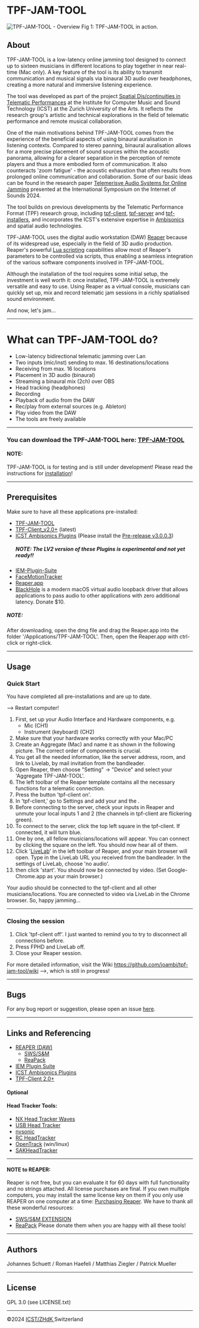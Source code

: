 # TPF-JAM-TOOL
![TPF-JAM-TOOL - Overview](https://github.com/joambi/tpf-jam-tool/blob/main/Pictures/TPF-JAM-TOOL.jpg) Fig 1: TPF-JAM-TOOL in action.

## About

TPF-JAM-TOOL is a low-latency online jamming tool designed to connect up to sixteen musicians in different locations to play together in near real-time (Mac only). A key feature of the tool is its ability to transmit communication and musical signals via binaural 3D audio over headphones, creating a more natural and immersive listening experience. 

The tool was developed as part of the project [Spatial Dis/continuities in Telematic Performances](https://www.zhdk.ch/en/researchproject/575742) at the Institute for Computer Music and Sound Technology (ICST) at the Zurich University of the Arts. It reflects the research group's artistic and technical explorations in the field of telematic performance and remote musical collaboration.

One of the main motivations behind TPF-JAM-TOOL comes from the experience of the beneficial aspects of using binaural auralisation in listening contexts. Compared to stereo panning, binaural auralisation allows for a more precise placement of sound sources within the acoustic panorama, allowing for a clearer separation in the perception of remote players and thus a more embodied form of communication. It also counteracts 'zoom fatigue' - the acoustic exhaustion that often results from prolonged online communication and collaboration. Some of our basic ideas can be found in the research paper [Telemerisve Audio Systems for Online Jamming](https://ieeexplore.ieee.org/document/10704096) presented at the International Symposium on the Internet of Sounds 2024.

The tool builds on previous developments by the Telematic Performance Format (TPF) research group, including [tpf-client](https://github.com/zhdk/tpf-client), [tpf-server](https://github.com/zhdk/tpf-server) and [tpf-installers](https://github.com/zhdk/tpf-installers), and incorporates the ICST's extensive expertise in [Ambisonics](https://ambisonics.ch/home/) and spatial audio technologies.

TPF-JAM-TOOL uses the digital audio workstation (DAW) [Reaper](https://www.reaper.fm/) because of its widespread use, especially in the field of 3D audio production. Reaper's powerful [Lua scripting](https://dail8859.github.io/LuaScript/) capabilities allow most of Reaper's parameters to be controlled via scripts, thus enabling a seamless integration of the various software components involved in TPF-JAM-TOOL.

Although the installation of the tool requires some initial setup, the investment is well worth it: once installed, TPF-JAM-TOOL is extremely versatile and easy to use. Using Reaper as a virtual console, musicians can quickly set up, mix and record telematic jam sessions in a richly spatialised sound environment.

And now, let's jam...


-----

# What can TPF-JAM-TOOL do?


- Low-latency bidirectional telematic jamming over Lan
- Two inputs (mic/inst) sending to max. 16 destinations/locations
- Receiving from max. 16 locations 
- Placement in 3D audio (binaural) 
- Streaming a binaural mix (2ch) over OBS
- Head tracking (headphones)
- Recording
- Playback of audio from the DAW
- Rec/play from external sources (e.g. Ableton)
- Play video from the DAW
- The tools are freely available


---


### You can download the TPF-JAM-TOOL here: [TPF-JAM-TOOL](https://github.com/joambi/tpf-jam-tool/releases/)
#### NOTE:

TPF-JAM-TOOL is for testing and is still under development!
Please read the instructions for [installation](https://github.com/joambi/tpf-jam-tool/wiki/Installation)!

---

## Prerequisites
Make sure to have all these applications pre-installed:
- [TPF-JAM-TOOL ](https://github.com/joambi/tpf-jam-tool/)
- [TPF-Client_v2.0+](https://github.com/zhdk/tpf-client) (latest)
- [ICST Ambisonics Plugins](https://github.com/schweizerweb/icst-ambisonics-plugins/wiki)
  (Please install the [Pre-release v3.0.0.3](https://github.com/schweizerweb/icst-ambisonics-plugins/releases))
   ##### NOTE: The LV2 version of these Plugins is experimental and not yet ready!!
- [IEM-Plugin-Suite](https://plugins.iem.at/)
- [FaceMotionTracker](https://github.com/joambi/tpf-jam-tool/blob/main/FacePoseHeadTracker.app.zip)
- [Reaper.app](https://www.reaper.fm/download.php)
- [BlackHole](https://github.com/ExistentialAudio/BlackHole) is a modern macOS virtual audio loopback driver that allows applications to pass audio to other applications with zero additional latency. Donate $10.
##### NOTE: 
After downloading, open the dmg file and drag the Reaper.app into the folder '/Applications/TPF-JAM-TOOL'. 
Then, open the Reaper.app with ctrl-click or right-click.

---

## Usage

### Quick Start 
You have completed all pre-installations and are up to date.

--> Restart computer!
1. First, set up your Audio Interface and Hardware components, e.g.
	- Mic (CH1)
	- Instrument (keyboard) (CH2)
2. Make sure that your hardware works correctly with your Mac/PC
3. Create an Aggregate (Mac) and name it as shown in the following picture. The correct order of components is crucial.
4. You get all the needed information, like the server address, room, and link to Livelab, by mail invitation from the bandleader. 
5. Open Reaper, then choose "Setting" -> "Device" and select your 'Aggregate TPF-JAM-TOOL'.
6. The left toolbar of the Reaper template contains all the necessary functions for a telematic connection.
7. Press the button 'tpf-client on'.
8. In 'tpf-client,' go to Settings and add your <location-name> and the <jamming-room-name>.
9. Before connecting to the server, check your inputs in Reaper and unmute your local inputs 1 and 2 (the channels in tpf-client are flickering green).
10. To connect to the server, click the top left square in the tpf-client. If connected, it will turn blue. 
11. One by one, all fellow musicians/locations will appear. You can connect by clicking the square on the left. You should now hear all of them.
12. Click '[LiveLab](https://www.culturehub.org/livelab)' in the left toolbar of Reaper, and your main browser will open. Type in the LiveLab URL you received from the bandleader. In the settings of LiveLab, choose 'no audio'.
13. then click 'start'. You should now be connected by video. 
    (Set Google-Chrome.app as your main browser.)

Your audio should be connected to the tpf-client and all other musicians/locations. You are connected to video via LiveLab in the Chrome browser. 
So, happy jamming...

---

### Closing the session

1. Click 'tpf-client off'. I just wanted to remind you to try to disconnect all connections before.
2. Press FPHD and LiveLab off.
3. Close your Reaper session.


For more detailed information, visit the Wiki https://github.com/joambi/tpf-jam-tool/wiki -->, which is still in progress!

----
## Bugs
For any bug report or suggestion, please open an issue
[here](https://github.com/joambi/TPF-JAM-TOOL/discussions).

---

## Links and Referencing
- [REAPER (DAW)](https://www.reaper.fm/)
	- [SWS/S&M](https://www.sws-extension.org/)
	- [ReaPack](https://reapack.com/)
- [IEM Plugin Suite](https://plugins.iem.at/)
- [ICST Ambisonics Plugins](https://github.com/schweizerweb/icst-ambisonics-plugins/wiki)
- [TPF-Client 2.0+](https://github.com/zhdk/tpf-client)
#### Optional
#### Head Tracker Tools:
- [NX Head Tracker Waves](https://www.waves.com/hardware/nx-head-tracker)
- [USB Head Tracker](https://supperware.co.uk/headtracker-overview)
- [nvsonic](https://github.com/trsonic/nvsonic-head-tracker)
- [RC HeadTracker](https://github.com/dlktdr/HeadTracker)
- [OpenTrack](https://github.com/opentrack/opentrack) (win/linux)
- [SAKHeadTracker](https://spatialaudiokit.github.io/headtracker/)

---

#### NOTE to REAPER: 
Reaper is not free, but you can evaluate it for 60 days with full functionality and no strings attached. All license purchases are final.
If you own multiple computers, you may install the same license key on them if you only use REAPER on one computer at a time: [Purchasing Reaper](https://www.reaper.fm/purchase.php).
We have to thank all these wonderful resources:
- [SWS/S&M EXTENSION](https://www.sws-extension.org/)
- [ReaPack](https://reapack.com/)
Please donate them when you are happy with all these tools!

----

## Authors

Johannes Schuett / Roman Haefeli / Matthias Ziegler / Patrick Mueller 

----

## License
GPL 3.0 (see LICENSE.txt)

-----

©2024 [ICST/ZHdK ](https://www.zhdk.ch/forschung/icst)Switzerland
